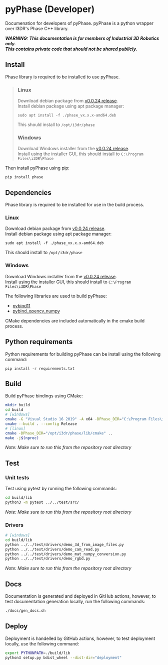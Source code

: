 # pyPhase (Developer)
Documenation for developers of pyPhase. pyPhase is a python wrapper over I3DR's Phase C++ library.

***WARNING: This documentation is for members of Industrial 3D Robotics only.***  
***This contains private code that should not be shared publicly.***

## Install
Phase library is required to be installed to use pyPhase.  
>### Linux
>Download debian package from [v0.0.24 release](https://github.com/i3drobotics/phase/releases/tag/v0.0.24).  
>Install debian package using apt package manager:
>```
>sudo apt install -f ./phase_vx.x.x-amd64.deb
>```
>This should install to `/opt/i3dr/phase`
>### Windows
>Download Windows installer from the [v0.0.24 release](https://github.com/i3drobotics/phase/releases/tag/v0.0.24).  
>Install using the installer GUI, this should install to `C:\Program Files\i3DR\Phase`
>

Then install pyPhase using pip:
```
pip install phase
```

## Dependencies
Phase library is required to be installed for use in the build process.  
### Linux
Download debian package from [v0.0.24 release](https://github.com/i3drobotics/phase/releases/tag/v0.0.24).  
Install debian package using apt package manager:
```
sudo apt install -f ./phase_vx.x.x-amd64.deb
```
This should install to `/opt/i3dr/phase`
### Windows
Download Windows installer from the [v0.0.24 release](https://github.com/i3drobotics/phase/releases/tag/v0.0.24).  
Install using the installer GUI, this should install to `C:\Program Files\i3DR\Phase`

The following libraries are used to build pyPhase:
- [pybind11](https://github.com/pybind/pybind11)
- [pybind_opencv_numpy](https://github.com/edmBernard/pybind11_opencv_numpy)

CMake dependencies are included automatically in the cmake build process.

## Python requirements
Python requirements for building pyPhase can be install using the following command:
```
pip install -r requirements.txt
```

## Build
Build pyPhase bindings using CMake:
```bash
mkdir build
cd build
# [windows]
cmake -G "Visual Studio 16 2019" -A x64 -DPhase_DIR="C:\Program Files\i3DR\Phase\lib\cmake" ..
cmake --build . --config Release
# [linux]
cmake -DPhase_DIR="/opt/i3dr/phase/lib/cmake" ..
make -j$(nproc)
```
*Note: Make sure to run this from the repository root directory*

## Test
### Unit tests
Test using pytest by running the following commands:
```bash
cd build/lib
python3 -m pytest ../../test/src/
```
*Note: Make sure to run this from the repository root directory*

### Drivers
```bash
# [windows]
cd build/lib
python ../../test/drivers/demo_3d_from_image_files.py
python ../../test/drivers/demo_cam_read.py
python ../../test/drivers/demo_mat_numpy_conversion.py
python ../../test/drivers/demo_rgbd.py
```

*Note: Make sure to run this from the repository root directory*

## Docs
Documentation is generated and deployed in GitHub actions, however, to test documentation generation locally, run the following commands:
```bash
./docs/gen_docs.sh
```

## Deploy
Deployment is handelled by GitHub actions, however, to test deployment locally, use the following command:
```bash
export PYTHONPATH=./build/lib
python3 setup.py bdist_wheel --dist-dir="deployment"
```
